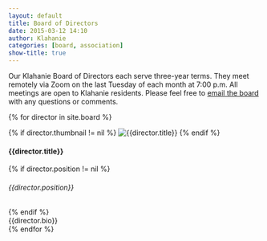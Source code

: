 ```yaml
---
layout: default
title: Board of Directors
date: 2015-03-12 14:10
author: Klahanie
categories: [board, association]
show-title: true
---
```

Our Klahanie Board of Directors each serve three-year terms. They meet remotely via Zoom on the last Tuesday of each month at 7:00 p.m. All meetings are open to Klahanie residents. Please feel free to [email the board](mailto:board@klahanie.com) with any questions or comments.

{% for director in site.board %} <!-- this sorts by date, so you can tweak the date for each director page to tweak the order -->
<div class="director-row row mb-4">
<div class="col-md-4 col-sm-6">
    {% if director.thumbnail != nil %}
    <img class="img-thumbnail img-fluid" src="{{site.url}}{{director.thumbnail}}" alt="{{director.title}}">
    {% endif %}
    </div>
    <div class="col-md-8 col-sm-12">
    <h4 class="director-name">
      {{director.title}}
      </h4>
      {% if director.position != nil %}
        <h6>{{director.position}}</h6>
      {% endif %}
      <div class='director-bio'>
      {{director.bio}}
      </div>
    </div>
  </div>
{% endfor %}
